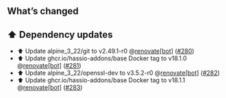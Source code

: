 ## What’s changed

## ⬆️ Dependency updates

- ⬆️ Update alpine_3_22/git to v2.49.1-r0 @[renovate[bot]](https://github.com/apps/renovate) ([#280](https://github.com/hassio-addons/addon-zerotier/pull/280))
- ⬆️ Update ghcr.io/hassio-addons/base Docker tag to v18.1.0 @[renovate[bot]](https://github.com/apps/renovate) ([#281](https://github.com/hassio-addons/addon-zerotier/pull/281))
- ⬆️ Update alpine_3_22/openssl-dev to v3.5.2-r0 @[renovate[bot]](https://github.com/apps/renovate) ([#282](https://github.com/hassio-addons/addon-zerotier/pull/282))
- ⬆️ Update ghcr.io/hassio-addons/base Docker tag to v18.1.1 @[renovate[bot]](https://github.com/apps/renovate) ([#283](https://github.com/hassio-addons/addon-zerotier/pull/283))
